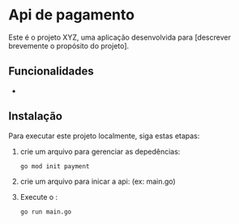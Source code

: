 # Api  de pagamento

Este é o projeto XYZ, uma aplicação desenvolvida para [descrever brevemente o propósito do projeto].

## Funcionalidades

- 

## Instalação

Para executar este projeto localmente, siga estas etapas:

1. crie um arquivo para gerenciar as depedências:
   ```bash
   go mod init payment


2. crie um arquivo para inicar a api: (ex: main.go)


1. Execute o :
   ```bash
   go run main.go
   